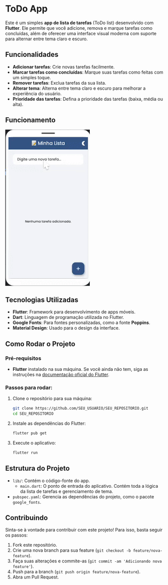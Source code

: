 # ToDo App 

Este é um simples **app de lista de tarefas** (ToDo list) desenvolvido com **Flutter**. Ele permite que você adicione, remova e marque tarefas como concluídas, além de oferecer uma interface visual moderna com suporte para alternar entre tema claro e escuro.

## Funcionalidades

- **Adicionar tarefas**: Crie novas tarefas facilmente.
- **Marcar tarefas como concluídas**: Marque suas tarefas como feitas com um simples toque.
- **Remover tarefas**: Exclua tarefas da sua lista.
- **Alterar tema**: Alterna entre tema claro e escuro para melhorar a experiência do usuário.
- **Prioridade das tarefas**: Defina a prioridade das tarefas (baixa, média ou alta).

## Funcionamento

![App Screenshot](TODOLIST.gif)

## Tecnologias Utilizadas

- **Flutter**: Framework para desenvolvimento de apps móveis.
- **Dart**: Linguagem de programação utilizada no Flutter.
- **Google Fonts**: Para fontes personalizadas, como a fonte **Poppins**.
- **Material Design**: Usado para o design da interface.

## Como Rodar o Projeto

### Pré-requisitos

- **Flutter** instalado na sua máquina. Se você ainda não tem, siga as instruções na [documentação oficial do Flutter](https://flutter.dev/docs/get-started/install).

### Passos para rodar:

1. Clone o repositório para sua máquina:

    ```bash
    git clone https://github.com/SEU_USUARIO/SEU_REPOSITORIO.git
    cd SEU_REPOSITORIO
    ```

2. Instale as dependências do Flutter:

    ```bash
    flutter pub get
    ```

3. Execute o aplicativo:

    ```bash
    flutter run
    ```

## Estrutura do Projeto

- `lib/`: Contém o código-fonte do app.
  - `main.dart`: O ponto de entrada do aplicativo. Contém toda a lógica da lista de tarefas e gerenciamento de tema.
- `pubspec.yaml`: Gerencia as dependências do projeto, como o pacote `google_fonts`.

## Contribuindo

Sinta-se à vontade para contribuir com este projeto! Para isso, basta seguir os passos:

1. Fork este repositório.
2. Crie uma nova branch para sua feature (`git checkout -b feature/nova-feature`).
3. Faça suas alterações e commite-as (`git commit -am 'Adicionando nova feature'`).
4. Push para a branch (`git push origin feature/nova-feature`).
5. Abra um Pull Request.


